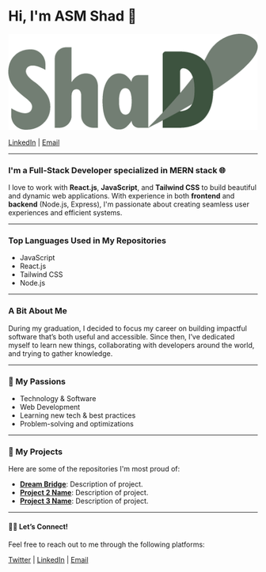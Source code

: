 # Hi, I'm ASM Shad 👋

[![Logo](https://github.com/asm-shad/asm-shad/blob/main/logoo.png)](https://shad-s-portfolio.web.app/)

 [LinkedIn](https://www.linkedin.com/in/asm-shad-139949146/) | [Email](mailto:asmshad@gmail.com)

---

### I'm a Full-Stack Developer specialized in MERN stack 🌐

I love to work with **React.js**, **JavaScript**, and **Tailwind CSS** to build beautiful and dynamic web applications. With experience in both **frontend** and **backend** (Node.js, Express), I'm passionate about creating seamless user experiences and efficient systems.

---

### Top Languages Used in My Repositories

- JavaScript
- React.js
- Tailwind CSS
- Node.js

---

### A Bit About Me

During my graduation, I decided to focus my career on building impactful software that’s both useful and accessible. Since then, I’ve dedicated myself to learn new things, collaborating with developers around the world, and trying to gather knowledge.


---

### 🌟 My Passions

- Technology & Software
- Web Development
- Learning new tech & best practices
- Problem-solving and optimizations

---


### 🧡 My Projects

Here are some of the repositories I'm most proud of:

- **[Dream Bridge](https://github.com/asm-shad/dream-bridge.git)**: Description of project.
- **[Project 2 Name](GitHub-Link)**: Description of project.
- **[Project 3 Name](GitHub-Link)**: Description of project.


---

#### 👨‍💻 Let’s Connect!

Feel free to reach out to me through the following platforms:

[Twitter](https://twitter.com/yourhandle) | [LinkedIn](https://www.linkedin.com/in/asm-shad-139949146/) | [Email](mailto:asmshad@gmail.com)

